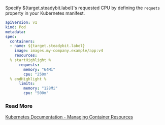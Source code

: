 Specify ${target.steadybit.label}&apos;s requested CPU by defining the `requets` property in your Kubernetes manifest.

```yaml
apiVersion: v1
kind: Pod
metadata:
spec:
  containers:
  - name: ${target.steadybit.label}
    image: images.my-company.example/app:v4
    resources:
  % startHighlight %
      requests:
        memory: "64Mi"
        cpu: "250m"
  % endHighlight %
      limits:
        memory: "128Mi"
        cpu: "500m"
```

### Read More
[Kubernetes Documentation - Managing Container Resources](https://kubernetes.io/docs/concepts/configuration/manage-resources-containers/)

